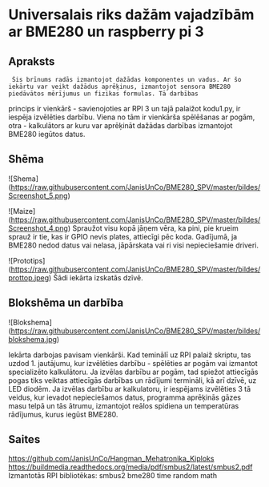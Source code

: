 # Universalais riks dažām vajadzībām ar BME280 un raspberry pi 3
## Apraksts
     Šis brīnums radās izmantojot dažādas komponentes un vadus. Ar šo iekārtu var veikt dažādus aprēķinus, izmantojot sensora BME280 piedāvātos mērījumus un fizikas formulas. Tā darbības
princips ir vienkārš - savienojoties ar RPI 3 un tajā palaižot kodu1.py, ir iespēja izvēlēties darbību. Viena no tām ir vienkārša spēlēšanas ar pogām, otra - kalkulātors ar kuru var aprēķināt dažādas darbības izmantojot BME280 iegūtos datus.
## Shēma
![Shema] (https://raw.githubusercontent.com/JanisUnCo/BME280_SPV/master/bildes/Screenshot_5.png)

![Maize] (https://raw.githubusercontent.com/JanisUnCo/BME280_SPV/master/bildes/Screenshot_4.png)
    Spraužot visu kopā jāņem vēra, ka pini, pie krueim sprauž ir tie, kas ir GPIO nevis plates, attiecīgi pēc koda. Gadījumā, ja BME280 nedod datus vai nelasa, jāpārskata vai ri visi nepieciešamie driveri.

![Prototips] (https://raw.githubusercontent.com/JanisUnCo/BME280_SPV/master/bildes/prottop.jpeg)
    Šādi iekārta izskatās dzīvē.

## Blokshēma un darbība
![Blokshema] (https://raw.githubusercontent.com/JanisUnCo/BME280_SPV/master/bildes/blokshema.jpg)

Iekārta darbojas pavisam vienkārši. Kad teminālī uz RPI palaiž skriptu, tas uzdod 1. jautājumu, kur izvēlēties darbību - spēlēties ar pogām vai izmantot specializēto kalkulātoru. Ja izvēlas darbību ar pogām, tad spiežot attiecīgās pogas tiks veiktas attiecīgās darbības un rādījumi termināli, kā arī dzīvē, uz LED diodēm. Ja izvēlas darbību ar kalkulatoru, ir iespējams izvēlēties 3 tā veidus, kur ievadot nepieciešamos datus, programma aprēķinās gāzes masu telpā un tās ātrumu, izmantojot reālos spidiena un temperatūras rādījumus, kurus iegūst BME280.

## Saites
https://github.com/JanisUnCo/Hangman_Mehatronika_Kiploks
https://buildmedia.readthedocs.org/media/pdf/smbus2/latest/smbus2.pdf
Izmantotās RPI bibliotēkas:
smbus2
bme280
time
random
math
